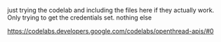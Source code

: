 just trying the codelab and including the files here if they actually work. Only trying to get the credentials set. nothing else


https://codelabs.developers.google.com/codelabs/openthread-apis/#0



